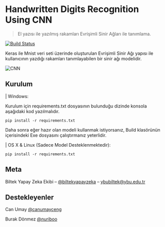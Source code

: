 # Handwritten Digits Recognition Using CNN
> El yazısı ile yazılmış rakamları Evrişimli Sinir Ağları ile tanımlama.

[![Build Status][travis-image]][travis-url]

Keras ile Mnist veri seti üzerinde oluşturulan Evrişimli Sinir Ağı yapısı ile kullanıcının yazdığı rakamları tanımlayabilen bir sinir ağı modelidir.

![CNN](https://media.giphy.com/media/1AiMRBz6dIUYMaOQz8/giphy.gif)

## Kurulum

| Windows:

Kurulum için requirements.txt dosyasının bulunduğu dizinde konsola aşağıdaki kod yazılmalıdır.
```
pip install -r requirements.txt
```
Daha sonra eğer hazır olan modeli kullanmak istiyorsanız, Build klasörünün içerisindeki Exe dosyasını çalıştırmanız yeterlidir.


| OS X & Linux (Sadece Model Desteklenmektedir):

```
pip install -r requirements.txt
```


## Meta

Biltek Yapay Zeka Ekibi – [@biltekyapayzeka](https://twitter.com/biltekyapayzeka) – ybubiltek@ybu.edu.tr

## Destekleyenler

Can Umay [@canumayceng](https://github.com/canumayceng)

Burak Dönmez [@nuriboo](https://github.com/nuriboo)

[npm-image]: https://img.shields.io/npm/v/datadog-metrics.svg?style=flat-square
[npm-url]: https://npmjs.org/package/datadog-metrics
[npm-downloads]: https://img.shields.io/npm/dm/datadog-metrics.svg?style=flat-square
[travis-image]: https://img.shields.io/travis/dbader/node-datadog-metrics/master.svg?style=flat-square
[travis-url]: https://travis-ci.org/dbader/node-datadog-metrics
[wiki]: https://github.com/yourname/yourproject/wiki
